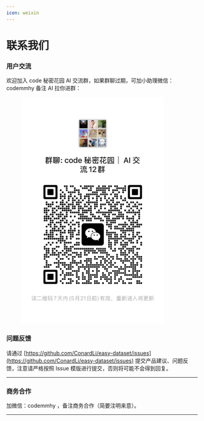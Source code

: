 ```yaml
---
icon: weixin
---
```


# 联系我们

### 用户交流

欢迎加入 code 秘密花园 AI 交流群，如果群聊过期，可加小助理微信：codemmhy 备注 AI 拉你进群：

<figure><img src="../.gitbook/assets/image (44).png" alt="" width="375"><figcaption></figcaption></figure>

### 问题反馈

请通过 [https://github.com/ConardLi/easy-dataset/issues](https://github.com/ConardLi/easy-dataset/issues) 提交产品建议、问题反馈，注意请严格按照 Issue 模版进行提交，否则将可能不会得到回复。

***

### 商务合作

加微信：codemmhy ，备注商务合作（简要注明来意）。

***

